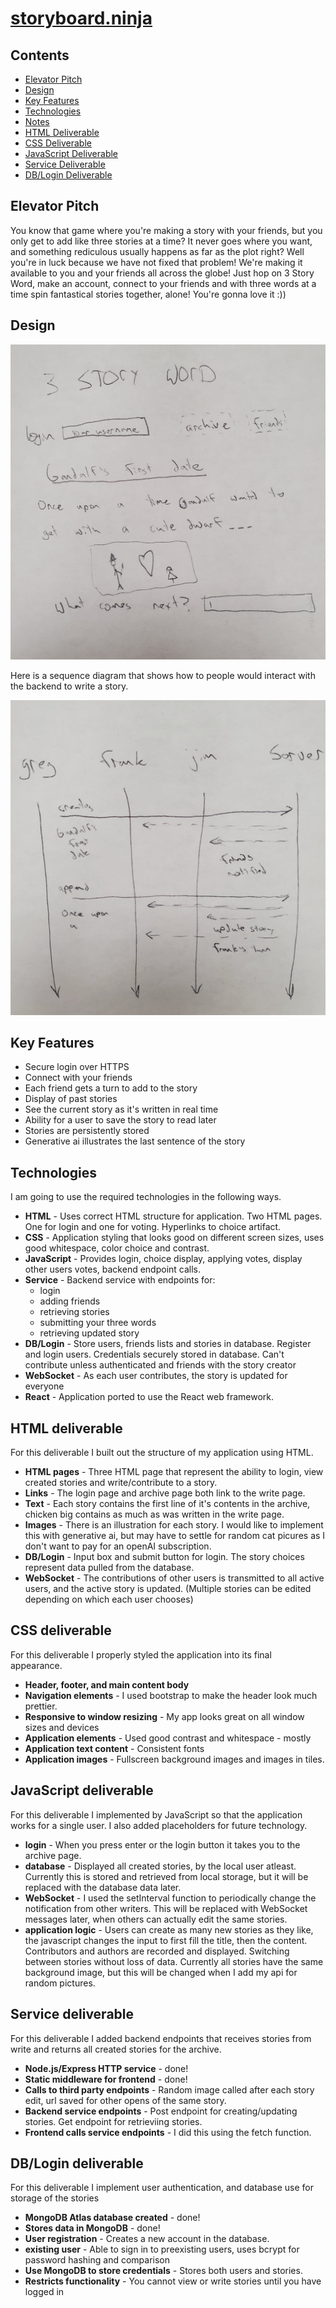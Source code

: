# [storyboard.ninja](https://storyboard.ninja/)

## Contents
- [Elevator Pitch](#elevator-pitch)
- [Design](#design)
- [Key Features](#key-features)
- [Technologies](#technologies)
- [Notes](https://github.com/radmuffin/startup/blob/main/notes.md)
- [HTML Deliverable](#html-deliverable)
- [CSS Deliverable](#css-deliverable)
- [JavaScript Deliverable](#javascript-deliverable)
- [Service Deliverable](#service-deliverable)
- [DB/Login Deliverable](#dblogin-deliverable)

## Elevator Pitch
You know that game where you're making a story with your friends, but you only get to add like three stories at a time? It never goes where you want, and something rediculous usually happens as far as the plot right? Well you're in luck because we have not fixed that problem! We're making it available to you and your friends all across the globe! Just hop on 3 Story Word, make an account, connect to your friends and with three words at a time spin fantastical stories together, alone! You're gonna love it :)) 

## Design
![Mock](roughDesign.jpg)

Here is a sequence diagram that shows how to people would interact with the backend to write a story.

![server interaction diagram](serverInteraction.jpg)

## Key Features
- Secure login over HTTPS
- Connect with your friends
- Each friend gets a turn to add to the story
- Display of past stories
- See the current story as it's written in real time
- Ability for a user to save the story to read later
- Stories are persistently stored
- Generative ai illustrates the last sentence of the story

## Technologies
I am going to use the required technologies in the following ways.

- **HTML** - Uses correct HTML structure for application. Two HTML pages. One for login and one for voting. Hyperlinks to choice artifact.
- **CSS** - Application styling that looks good on different screen sizes, uses good whitespace, color choice and contrast.
- **JavaScript** - Provides login, choice display, applying votes, display other users votes, backend endpoint calls.
- **Service** - Backend service with endpoints for:
  - login
  - adding friends
  - retrieving stories
  - submitting your three words
  - retrieving updated story
- **DB/Login** - Store users, friends lists and stories in database. Register and login users. Credentials securely stored in database. Can't contribute unless authenticated and friends with the story creator
- **WebSocket** - As each user contributes, the story is updated for everyone
- **React** - Application ported to use the React web framework.

## HTML deliverable
For this deliverable I built out the structure of my application using HTML.

- **HTML pages** - Three HTML page that represent the ability to login, view created stories and write/contribute to a story.
- **Links** - The login page and archive page both link to the write page.
- **Text** - Each story contains the first line of it's contents in the archive, chicken big contains as much as was written in the write page.
- **Images** - There is an illustration for each story. I would like to implement this with generative ai, but may have to settle for random cat picures as I don't want to pay for an openAI subscription.
- **DB/Login** - Input box and submit button for login. The story choices represent data pulled from the database.
- **WebSocket** - The contributions of other users is transmitted to all active users, and the active story is updated. (Multiple stories can be edited depending on which each user chooses)

## CSS deliverable
For this deliverable I properly styled the application into its final appearance.

- **Header, footer, and main content body**
- **Navigation elements** - I used bootstrap to make the header look much prettier.
- **Responsive to window resizing** - My app looks great on all window sizes and devices
- **Application elements** - Used good contrast and whitespace - mostly
- **Application text content** - Consistent fonts
- **Application images** - Fullscreen background images and images in tiles.

## JavaScript deliverable

For this deliverable I implemented by JavaScript so that the application works for a single user. I also added placeholders for future technology.

- **login** - When you press enter or the login button it takes you to the archive page.
- **database** - Displayed all created stories, by the local user atleast. Currently this is stored and retrieved from local storage, but it will be replaced with the database data later.
- **WebSocket** - I used the setInterval function to periodically change the notification from other writers. This will be replaced with WebSocket messages later, when others can actually edit the same stories.
- **application logic** - Users can create as many new stories as they like, the javascript changes the input to first fill the title, then the content. Contributors and authors are recorded and displayed. Switching between stories without loss of data. Currently all stories have the same background image, but this will be changed when I add my api for random pictures.

## Service deliverable

For this deliverable I added backend endpoints that receives stories from write and returns all created stories for the archive.

- **Node.js/Express HTTP service** - done!
- **Static middleware for frontend** - done!
- **Calls to third party endpoints** - Random image called after each story edit, url saved for other opens of the same story.
- **Backend service endpoints** - Post endpoint for creating/updating stories. Get endpoint for retrieviing stories.
- **Frontend calls service endpoints** - I did this using the fetch function.

## DB/Login deliverable

For this deliverable I implement user authentication, and database use for storage of the stories

- **MongoDB Atlas database created** - done!
- **Stores data in MongoDB** - done!
- **User registration** - Creates a new account in the database.
- **existing user** - Able to sign in to preexisting users, uses bcrypt for password hashing and comparison
- **Use MongoDB to store credentials** - Stores both users and stories.
- **Restricts functionality** - You cannot view or write stories until you have logged in